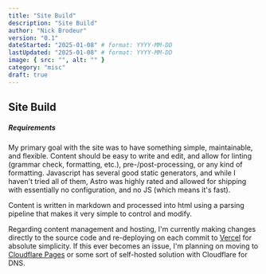```yaml
---
title: "Site Build"
description: "Site Build"
author: "Nick Brodeur"
version: "0.1"
dateStarted: "2025-01-08" # format: YYYY-MM-DD
lastUpdated: "2025-01-08" # format: YYYY-MM-DD
image: { src: "", alt: "" }
category: "misc"
draft: true
---
```


## Site Build

##### Requirements

My primary goal with the site was to have something simple, maintainable, and flexible. Content should be easy to write and edit, and allow for linting (grammar check, formatting, etc.), pre-/post-processing, or any kind of formatting. Javascript has several good static generators, and while I haven't tried all of them, Astro was highly rated and allowed for shipping with essentially no configuration, and no JS (which means it's fast).

Content is written in markdown and processed into html using a parsing pipeline that makes it very simple to control and modify.

Regarding content management and hosting, I'm currently making changes directly to the source code and re-deploying on each commit to [Vercel](https://vercel.com/) for absolute simplicity. If this ever becomes an issue, I'm planning on moving to [Cloudflare Pages](https://pages.cloudflare.com/) or some sort of self-hosted solution with Cloudflare for DNS.
